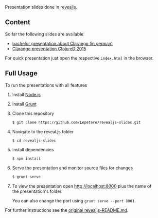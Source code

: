 Presentation slides done in [revealjs](https://github.com/hakimel/reveal.js).

## Content

So far the following slides are available:

* [bachelor presentation about Clarango (in german)](https://github.com/Lepetere/revealjs-slides/tree/master/bachelor-presentation)
* [Clarango presentation ClojureD 2015](https://github.com/Lepetere/revealjs-slides/tree/master/clarango-clojured-presentation)

For quick presentation just open the respective `index.html` in the browser.

## Full Usage

To run the presentations with all features

1. Install [Node.js](http://nodejs.org/)

2. Install [Grunt](http://gruntjs.com/getting-started#installing-the-cli)

4. Clone this repository
   ```sh
   $ git clone https://github.com/Lepetere/revealjs-slides.git
   ```

5. Navigate to the reveal.js folder
   ```sh
   $ cd revealjs-slides
   ```

6. Install dependencies
   ```sh
   $ npm install
   ```

7. Serve the presentation and monitor source files for changes
   ```sh
   $ grunt serve
   ```

8. To view the presentation open <http://localhost:8000> plus the name of the presentation's folder.

   You can also change the port using `grunt serve --port 8001`.

For further instructions see the [original revealjs-README.md](https://github.com/Lepetere/revealjs-slides/blob/master/revealjs-README.md).

